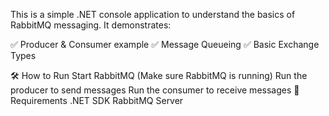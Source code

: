 This is a simple .NET console application to understand the basics of RabbitMQ messaging. It demonstrates:

✅ Producer & Consumer example
✅ Message Queueing
✅ Basic Exchange Types

🛠 How to Run
Start RabbitMQ (Make sure RabbitMQ is running)
Run the producer to send messages
Run the consumer to receive messages
📌 Requirements
.NET SDK
RabbitMQ Server
